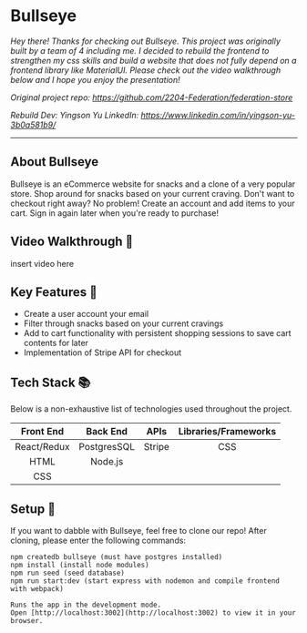 # Bullseye

<em>Hey there! Thanks for checking out Bullseye.</em>
<em>This project was originally built by a team of 4 including me. I decided to rebuild the frontend to strengthen my css skills and build a website that does not fully depend on a frontend library like MaterialUI. Please check out the video walkthrough below and I hope you enjoy the presentation!</em>

<em>Original project repo: https://github.com/2204-Federation/federation-store</em>

<em>Rebuild Dev: Yingson Yu</em>
<em>LinkedIn: https://www.linkedin.com/in/yingson-yu-3b0a581b9/</em>

---

## About Bullseye

Bullseye is an eCommerce website for snacks and a clone of a very popular store. Shop around for snacks based on your current craving. Don't want to checkout right away? No problem! Create an account and add items to your cart. Sign in again later when you're ready to purchase!

## Video Walkthrough :movie_camera:

insert video here

## Key Features :key:

- Create a user account your email
- Filter through snacks based on your current cravings
- Add to cart functionality with persistent shopping sessions to save cart contents for later
- Implementation of Stripe API for checkout

## Tech Stack :books:

Below is a non-exhaustive list of technologies used throughout the project.

|  Front End  |  Back End   |  APIs  | Libraries/Frameworks |
| :---------: | :---------: | :----: | :------------------: |
| React/Redux | PostgresSQL | Stripe |         CSS          |
|    HTML     |   Node.js   |        |
|     CSS     |             |        |

## Setup :rocket:

If you want to dabble with Bullseye, feel free to clone our repo! After cloning, please enter the following commands:

```
npm createdb bullseye (must have postgres installed)
npm install (install node modules)
npm run seed (seed database)
npm run start:dev (start express with nodemon and compile frontend with webpack)

Runs the app in the development mode.
Open [http://localhost:3002](http://localhost:3002) to view it in your browser.
```
